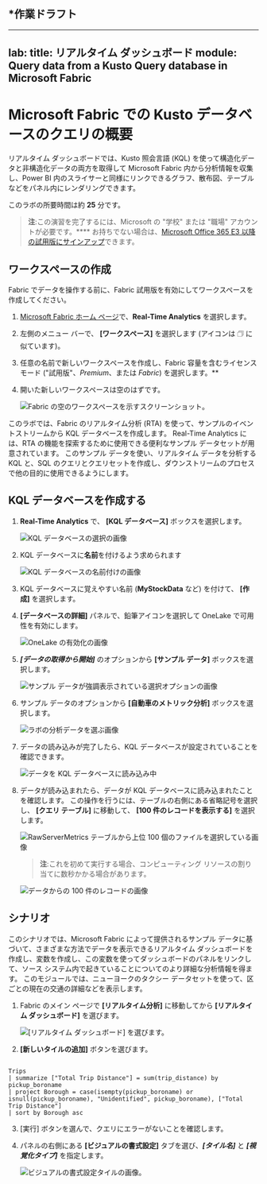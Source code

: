 
## ***作業ドラフト**
---
lab:
  title: リアルタイム ダッシュボード
  module: Query data from a Kusto Query database in Microsoft Fabric
---

# Microsoft Fabric での Kusto データベースのクエリの概要
リアルタイム ダッシュボードでは、Kusto 照会言語 (KQL) を使って構造化データと非構造化データの両方を取得して Microsoft Fabric 内から分析情報を収集し、Power BI 内のスライサーと同様にリンクできるグラフ、散布図、テーブルなどをパネル内にレンダリングできます。 

このラボの所要時間は約 **25** 分です。

> **注**:この演習を完了するには、Microsoft の "学校" または "職場" アカウントが必要です。**** お持ちでない場合は、[Microsoft Office 365 E3 以降の試用版にサインアップ](https://www.microsoft.com/microsoft-365/business/compare-more-office-365-for-business-plans)できます。

## ワークスペースの作成

Fabric でデータを操作する前に、Fabric 試用版を有効にしてワークスペースを作成してください。

1. [Microsoft Fabric ホーム ページ](https://app.fabric.microsoft.com)で、**Real-Time Analytics** を選択します。
1. 左側のメニュー バーで、 **[ワークスペース]** を選択します (アイコンは &#128455; に似ています)。
1. 任意の名前で新しいワークスペースを作成し、Fabric 容量を含むライセンス モード ("試用版"、*Premium*、または *Fabric*) を選択します。**
1. 開いた新しいワークスペースは空のはずです。

    ![Fabric の空のワークスペースを示すスクリーンショット。](./Images/new-workspace.png)

このラボでは、Fabric のリアルタイム分析 (RTA) を使って、サンプルのイベントストリームから KQL データベースを作成します。 Real-Time Analytics には、RTA の機能を探索するために使用できる便利なサンプル データセットが用意されています。 このサンプル データを使い、リアルタイム データを分析する KQL と、SQL のクエリとクエリセットを作成し、ダウンストリームのプロセスで他の目的に使用できるようにします。

## KQL データベースを作成する

1. **Real-Time Analytics** で、 **[KQL データベース]** ボックスを選択します。

   ![KQL データベースの選択の画像](./Images/select-kqldatabase.png)

2. KQL データベースに**名前**を付けるよう求められます

   ![KQL データベースの名前付けの画像](./Images/name-kqldatabase.png)

3. KQL データベースに覚えやすい名前 (**MyStockData** など) を付けて、 **[作成]** を選択します。

4. **[データベースの詳細]** パネルで、鉛筆アイコンを選択して OneLake で可用性を有効にします。

   ![OneLake の有効化の画像](./Images/enable-onelake-availability.png)

5. ***[データの取得から開始]*** のオプションから **[サンプル データ]** ボックスを選択します。
 
   ![サンプル データが強調表示されている選択オプションの画像](./Images/load-sample-data.png)

6. サンプル データのオプションから **[自動車のメトリック分析]** ボックスを選択します。

   ![ラボの分析データを選ぶ画像](./Images/create-sample-data.png)

7. データの読み込みが完了したら、KQL データベースが設定されていることを確認できます。

   ![データを KQL データベースに読み込み中](./Images/choose-automotive-operations-analytics.png)

7. データが読み込まれたら、データが KQL データベースに読み込まれたことを確認します。 この操作を行うには、テーブルの右側にある省略記号を選択し、 **[クエリ テーブル]** に移動して、 **[100 件のレコードを表示する]** を選択します。

    ![RawServerMetrics テーブルから上位 100 個のファイルを選択している画像](./Images/rawservermetrics-top-100.png)

   > **注**:これを初めて実行する場合、コンピューティング リソースの割り当てに数秒かかる場合があります。

    ![データからの 100 件のレコードの画像](./Images/explore-with-kql-take-100.png)


## シナリオ
このシナリオでは、Microsoft Fabric によって提供されるサンプル データに基づいて、さまざまな方法でデータを表示できるリアルタイム ダッシュボードを作成し、変数を作成し、この変数を使ってダッシュボードのパネルをリンクして、ソース システム内で起きていることについてのより詳細な分析情報を得ます。 このモジュールでは、ニューヨークのタクシー データセットを使って、区ごとの現在の交通の詳細などを表示します。

1. Fabric のメイン ページで **[リアルタイム分析]** に移動してから **[リアルタイム ダッシュボード]** を選びます。

    ![[リアルタイム ダッシュボード] を選びます。](./Images/select-real-time-dashboard.png)

1. **[新しいタイルの追加]** ボタンを選びます。

```kusto

Trips
| summarize ["Total Trip Distance"] = sum(trip_distance) by pickup_boroname
| project Borough = case(isempty(pickup_boroname) or isnull(pickup_boroname), "Unidentified", pickup_boroname), ["Total Trip Distance"]
| sort by Borough asc 

```
3. [実行] ボタンを選んで、クエリにエラーがないことを確認します。
4. パネルの右側にある **[ビジュアルの書式設定]** タブを選び、***[タイル名]*** と ***[視覚化タイプ]*** を指定します。

   ![ビジュアルの書式設定タイルの画像。](./Images/visual-formatting-tile.png)

